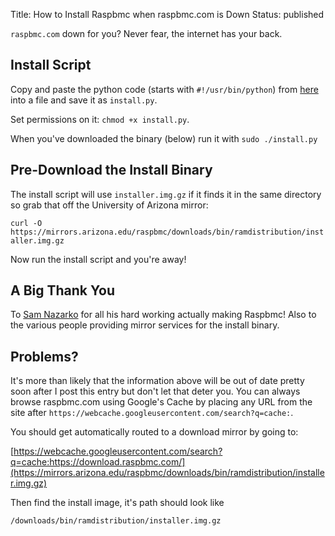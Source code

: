 Title: How to Install Raspbmc when raspbmc.com is Down
Status: published

`raspbmc.com` down for you? Never fear, the internet has your back.


## Install Script
Copy and paste the python code (starts with `#!/usr/bin/python`) from [here](https://webcache.googleusercontent.com/search?q=cache:https://svn.stmlabs.com/vn/raspbmc/testing/installers/python/install.py) into a file and save it as `install.py`.

Set permissions on it: `chmod +x install.py`.

When you've downloaded the binary (below) run it with `sudo ./install.py`


## Pre-Download the Install Binary
The install script will use `installer.img.gz` if it finds it in the same directory so grab that off the University of Arizona mirror:

`curl -O https://mirrors.arizona.edu/raspbmc/downloads/bin/ramdistribution/installer.img.gz`

Now run the install script and you're away!


## A Big Thank You
To [Sam Nazarko](https://twitter.com/SamNazarko) for all his hard working actually making Raspbmc! Also to the various people providing mirror services for the install binary.


## Problems?
It's more than likely that the information above will be out of date pretty soon after I post this entry but don't let that deter you. You can always browse raspbmc.com using Google's Cache by placing any URL from the site after `https://webcache.googleusercontent.com/search?q=cache:`.

You should get automatically routed to a download mirror by going to:

[https://webcache.googleusercontent.com/search?q=cache:https://download.raspbmc.com/](https://mirrors.arizona.edu/raspbmc/downloads/bin/ramdistribution/installer.img.gz)

Then find the install image, it's path should look like

`/downloads/bin/ramdistribution/installer.img.gz`


